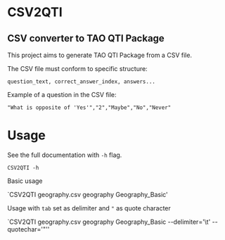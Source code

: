 # CSV2QTI
CSV converter to TAO QTI Package
--------------------------------

This project aims to generate TAO QTI Package from a CSV file.

The CSV file must conform to specific structure:

`question_text, correct_answer_index, answers...`

Example of a question in the CSV file:

`"What is opposite of 'Yes'","2","Maybe","No","Never"`

# Usage

See the full documentation with `-h` flag.

`CSV2QTI -h`

Basic usage

`CSV2QTI geography.csv geography Geography_Basic'

Usage with `tab` set as delimiter and `"` as quote character

`CSV2QTI geography.csv geography Geography_Basic --delimiter='\t' --quotechar='"''
